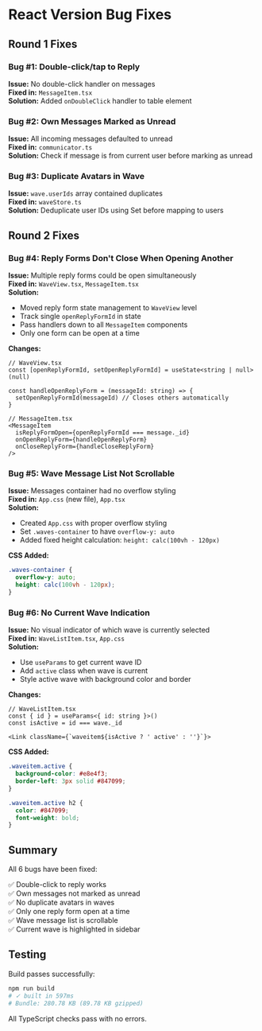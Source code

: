 # React Version Bug Fixes

## Round 1 Fixes

### Bug #1: Double-click/tap to Reply
**Issue:** No double-click handler on messages  
**Fixed in:** `MessageItem.tsx`  
**Solution:** Added `onDoubleClick` handler to table element

### Bug #2: Own Messages Marked as Unread
**Issue:** All incoming messages defaulted to unread  
**Fixed in:** `communicator.ts`  
**Solution:** Check if message is from current user before marking as unread

### Bug #3: Duplicate Avatars in Wave
**Issue:** `wave.userIds` array contained duplicates  
**Fixed in:** `waveStore.ts`  
**Solution:** Deduplicate user IDs using Set before mapping to users

## Round 2 Fixes

### Bug #4: Reply Forms Don't Close When Opening Another
**Issue:** Multiple reply forms could be open simultaneously  
**Fixed in:** `WaveView.tsx`, `MessageItem.tsx`  
**Solution:** 
- Moved reply form state management to `WaveView` level
- Track single `openReplyFormId` in state
- Pass handlers down to all `MessageItem` components
- Only one form can be open at a time

**Changes:**
```tsx
// WaveView.tsx
const [openReplyFormId, setOpenReplyFormId] = useState<string | null>(null)

const handleOpenReplyForm = (messageId: string) => {
  setOpenReplyFormId(messageId) // Closes others automatically
}

// MessageItem.tsx
<MessageItem 
  isReplyFormOpen={openReplyFormId === message._id}
  onOpenReplyForm={handleOpenReplyForm}
  onCloseReplyForm={handleCloseReplyForm}
/>
```

### Bug #5: Wave Message List Not Scrollable
**Issue:** Messages container had no overflow styling  
**Fixed in:** `App.css` (new file), `App.tsx`  
**Solution:** 
- Created `App.css` with proper overflow styling
- Set `.waves-container` to have `overflow-y: auto`
- Added fixed height calculation: `height: calc(100vh - 120px)`

**CSS Added:**
```css
.waves-container {
  overflow-y: auto;
  height: calc(100vh - 120px);
}
```

### Bug #6: No Current Wave Indication
**Issue:** No visual indicator of which wave is currently selected  
**Fixed in:** `WaveListItem.tsx`, `App.css`  
**Solution:**
- Use `useParams` to get current wave ID
- Add `active` class when wave is current
- Style active wave with background color and border

**Changes:**
```tsx
// WaveListItem.tsx
const { id } = useParams<{ id: string }>()
const isActive = id === wave._id

<Link className={`waveitem${isActive ? ' active' : ''}`}>
```

**CSS Added:**
```css
.waveitem.active {
  background-color: #e8e4f3;
  border-left: 3px solid #847099;
}

.waveitem.active h2 {
  color: #847099;
  font-weight: bold;
}
```

## Summary

All 6 bugs have been fixed:

✅ Double-click to reply works  
✅ Own messages not marked as unread  
✅ No duplicate avatars in waves  
✅ Only one reply form open at a time  
✅ Wave message list is scrollable  
✅ Current wave is highlighted in sidebar  

## Testing

Build passes successfully:
```bash
npm run build
# ✓ built in 597ms
# Bundle: 280.78 KB (89.78 KB gzipped)
```

All TypeScript checks pass with no errors.

